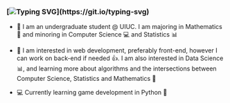 ### [![Typing SVG](https://readme-typing-svg.herokuapp.com/?lines=Hi,+my+name+is+Ram+Goenka+👋;I+am+interested+in+web+development+💻;I+love+working+on+front+end+but+I+am+open+to+back+end+too!)](https://git.io/typing-svg)

- 📝 I am an undergraduate student @ UIUC. I am majoring in Mathematics :1234: and minoring in Computer Science :computer: and Statistics :bar_chart: 

- 👀 I am interested in web development, preferably front-end, however I can work on back-end if needed :thumbsup:. I am also interested in Data Science :bar_chart:, and learning more about algorithms and the intersections between Computer Science, Statistics and Mathematics :thought_balloon:

- 💻 Currently learning game development in Python 🐍
